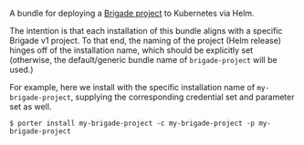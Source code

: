 A bundle for deploying a [Brigade project](https://docs.brigade.sh/topics/projects/) to Kubernetes via Helm.

The intention is that each installation of this bundle aligns with a specific Brigade v1 project.  To that end,
the naming of the project (Helm release) hinges off of the installation name, which should be explicitly set
(otherwise, the default/generic bundle name of `brigade-project` will be used.)

For example, here we install with the specific installation name of `my-brigade-project`,
supplying the corresponding credential set and parameter set as well.

```
$ porter install my-brigade-project -c my-brigade-project -p my-brigade-project
```
